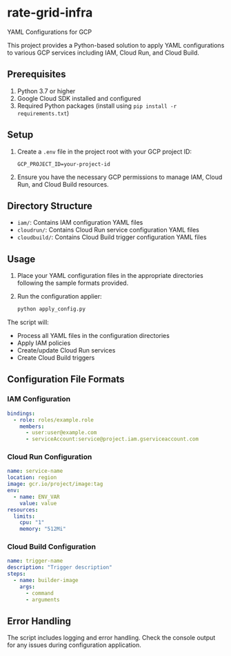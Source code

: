 # rate-grid-infra
YAML Configurations for GCP

This project provides a Python-based solution to apply YAML configurations to various GCP services including IAM, Cloud Run, and Cloud Build.

## Prerequisites

1. Python 3.7 or higher
2. Google Cloud SDK installed and configured
3. Required Python packages (install using `pip install -r requirements.txt`)

## Setup

1. Create a `.env` file in the project root with your GCP project ID:
   ```
   GCP_PROJECT_ID=your-project-id
   ```

2. Ensure you have the necessary GCP permissions to manage IAM, Cloud Run, and Cloud Build resources.

## Directory Structure

- `iam/`: Contains IAM configuration YAML files
- `cloudrun/`: Contains Cloud Run service configuration YAML files
- `cloudbuild/`: Contains Cloud Build trigger configuration YAML files

## Usage

1. Place your YAML configuration files in the appropriate directories following the sample formats provided.

2. Run the configuration applier:
   ```bash
   python apply_config.py
   ```

The script will:
- Process all YAML files in the configuration directories
- Apply IAM policies
- Create/update Cloud Run services
- Create Cloud Build triggers

## Configuration File Formats

### IAM Configuration
```yaml
bindings:
  - role: roles/example.role
    members:
      - user:user@example.com
      - serviceAccount:service@project.iam.gserviceaccount.com
```

### Cloud Run Configuration
```yaml
name: service-name
location: region
image: gcr.io/project/image:tag
env:
  - name: ENV_VAR
    value: value
resources:
  limits:
    cpu: "1"
    memory: "512Mi"
```

### Cloud Build Configuration
```yaml
name: trigger-name
description: "Trigger description"
steps:
  - name: builder-image
    args:
      - command
      - arguments
```

## Error Handling

The script includes logging and error handling. Check the console output for any issues during configuration application.
